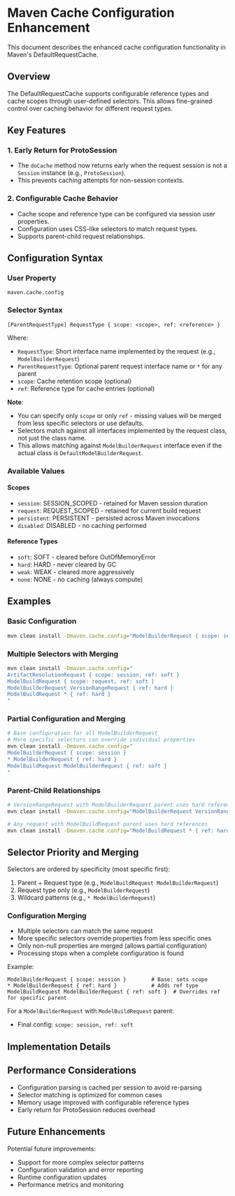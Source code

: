 <!--
Licensed to the Apache Software Foundation (ASF) under one
or more contributor license agreements.  See the NOTICE file
distributed with this work for additional information
regarding copyright ownership.  The ASF licenses this file
to you under the Apache License, Version 2.0 (the
"License"); you may not use this file except in compliance
with the License.  You may obtain a copy of the License at

    http://www.apache.org/licenses/LICENSE-2.0

Unless required by applicable law or agreed to in writing,
software distributed under the License is distributed on an
"AS IS" BASIS, WITHOUT WARRANTIES OR CONDITIONS OF ANY
KIND, either express or implied.  See the License for the
specific language governing permissions and limitations
under the License.
-->
# Maven Cache Configuration Enhancement

This document describes the enhanced cache configuration functionality in Maven's DefaultRequestCache.

## Overview

The DefaultRequestCache supports configurable reference types and cache scopes through user-defined selectors. This allows fine-grained control over caching behavior for different request types.

## Key Features

### 1. Early Return for ProtoSession
- The `doCache` method now returns early when the request session is not a `Session` instance (e.g., `ProtoSession`).
- This prevents caching attempts for non-session contexts.

### 2. Configurable Cache Behavior
- Cache scope and reference type can be configured via session user properties.
- Configuration uses CSS-like selectors to match request types.
- Supports parent-child request relationships.

## Configuration Syntax

### User Property
```
maven.cache.config
```

### Selector Syntax
```
[ParentRequestType] RequestType { scope: <scope>, ref: <reference> }
```

Where:
- `RequestType`: Short interface name implemented by the request (e.g., `ModelBuilderRequest`)
- `ParentRequestType`: Optional parent request interface name or `*` for any parent
- `scope`: Cache retention scope (optional)
- `ref`: Reference type for cache entries (optional)

**Note**:
- You can specify only `scope` or only `ref` - missing values will be merged from less specific selectors or use defaults.
- Selectors match against all interfaces implemented by the request class, not just the class name.
- This allows matching against `ModelBuilderRequest` interface even if the actual class is `DefaultModelBuilderRequest`.

### Available Values

#### Scopes
- `session`: SESSION_SCOPED - retained for Maven session duration
- `request`: REQUEST_SCOPED - retained for current build request
- `persistent`: PERSISTENT - persisted across Maven invocations
- `disabled`: DISABLED - no caching performed

#### Reference Types
- `soft`: SOFT - cleared before OutOfMemoryError
- `hard`: HARD - never cleared by GC
- `weak`: WEAK - cleared more aggressively
- `none`: NONE - no caching (always compute)

## Examples

### Basic Configuration
```bash
mvn clean install -Dmaven.cache.config="ModelBuilderRequest { scope: session, ref: hard }"
```

### Multiple Selectors with Merging
```bash
mvn clean install -Dmaven.cache.config="
ArtifactResolutionRequest { scope: session, ref: soft }
ModelBuildRequest { scope: request, ref: soft }
ModelBuilderRequest VersionRangeRequest { ref: hard }
ModelBuildRequest * { ref: hard }
"
```

### Partial Configuration and Merging
```bash
# Base configuration for all ModelBuilderRequest
# More specific selectors can override individual properties
mvn clean install -Dmaven.cache.config="
ModelBuilderRequest { scope: session }
* ModelBuilderRequest { ref: hard }
ModelBuildRequest ModelBuilderRequest { ref: soft }
"
```

### Parent-Child Relationships
```bash
# VersionRangeRequest with ModelBuilderRequest parent uses hard references
mvn clean install -Dmaven.cache.config="ModelBuilderRequest VersionRangeRequest { ref: hard }"

# Any request with ModelBuildRequest parent uses hard references
mvn clean install -Dmaven.cache.config="ModelBuildRequest * { ref: hard }"
```

## Selector Priority and Merging

Selectors are ordered by specificity (most specific first):
1. Parent + Request type (e.g., `ModelBuildRequest ModelBuilderRequest`)
2. Request type only (e.g., `ModelBuilderRequest`)
3. Wildcard patterns (e.g., `* ModelBuilderRequest`)

### Configuration Merging
- Multiple selectors can match the same request
- More specific selectors override properties from less specific ones
- Only non-null properties are merged (allows partial configuration)
- Processing stops when a complete configuration is found

Example:
```
ModelBuilderRequest { scope: session }        # Base: sets scope
* ModelBuilderRequest { ref: hard }           # Adds ref type
ModelBuildRequest ModelBuilderRequest { ref: soft }  # Overrides ref for specific parent
```

For a `ModelBuilderRequest` with `ModelBuildRequest` parent:
- Final config: `scope: session, ref: soft`

## Implementation Details

## Performance Considerations

- Configuration parsing is cached per session to avoid re-parsing
- Selector matching is optimized for common cases
- Memory usage improved with configurable reference types
- Early return for ProtoSession reduces overhead

## Future Enhancements

Potential future improvements:
- Support for more complex selector patterns
- Configuration validation and error reporting
- Runtime configuration updates
- Performance metrics and monitoring
